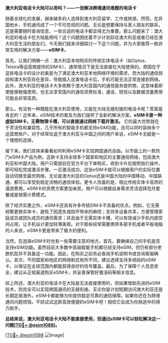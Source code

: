 **澳大利亚电话卡大陆可以用吗？——一张解决跨境通讯难题的电话卡**

随着全球化的发展，越来越多的人选择到澳大利亚留学、工作或旅游。然而，在异国他乡，手机通讯成了一个不可忽视的问题。无论是想要保持与家人朋友的联系，还是需要随时查询信息，一张合适的电话卡都显得尤为重要。那么问题来了：澳大利亚的电话卡在大陆能用吗？这个问题困扰着不少计划前往澳大利亚或者已经在澳大利亚生活的朋友们。今天我们就来详细探讨一下这个问题，并为大家推荐一款非常实用的解决方案——**eSIM卡**。

首先，让我们明确一点：澳大利亚本地购买的传统实体电话卡（如Optus、Telstra等运营商提供的SIM卡），通常情况下是无法直接在大陆使用的。原因在于这些电话卡的设计初衷是为了满足澳大利亚本地网络环境的需求，而大陆的通信频段和澳大利亚存在差异，导致插入这类电话卡后，手机可能无法正常连接到网络。此外，澳大利亚的电话卡大多依赖于澳大利亚国内的通信服务提供商，这意味着即使能够勉强使用，也无法享受国内的通信资费标准，通话、短信以及数据流量费用可能会非常高昂。

那么，有没有一种既能在澳大利亚使用，又能在大陆无缝衔接的电话卡呢？答案是肯定的！近年来，eSIM技术的普及为我们提供了全新的解决方案。**eSIM卡是一种虚拟SIM卡，无需物理卡槽，可以直接通过网络下载并激活。** 它的最大优势就在于灵活性和兼容性，几乎所有的智能手机都支持eSIM功能，且可以同时容纳多个运营商账户。对于经常往返于澳大利亚与中国之间的用户来说，eSIM卡无疑是一个理想的选择。

接下来，我们具体来看看如何利用eSIM卡实现跨国通讯自由。以市面上的一款热门eSIM卡产品为例，这款卡支持全球多个国家和地区的主要通信网络，包括澳大利亚和中国大陆。用户只需提前在官方平台下单购买，收到卡片后按照指引操作，即可轻松完成激活步骤。一旦激活成功，这张eSIM卡就可以根据用户的实际位置自动切换至最优网络，无论是澳大利亚的Optus还是中国大陆的中国移动、中国联通，都可以享受到稳定流畅的通信体验。更令人惊喜的是，相比传统实体卡高昂的漫游费用，eSIM卡的资费方案更加亲民，用户可以根据自身需求灵活选择包月套餐或是按需计费模式。

除了经济实惠之外，eSIM卡还具有许多传统SIM卡不具备的优点。例如，它无需频繁更换实体卡，避免了因遗失或损坏带来的麻烦；支持多设备共享，方便管理家庭成员或团队成员的通讯需求；并且由于无需实体卡槽，可以有效减少手机内部空间占用，让手机设计更加轻薄美观。对于那些经常需要携带多部手机或者平板电脑的人来说，eSIM卡更是带来了极大的便利。

当然，在选择eSIM卡时也有一些需要注意的地方。首先，要确保自己的手机是否支持eSIM功能。虽然目前大多数中高端智能手机都已经支持eSIM，但仍有部分老款机型并不具备这一功能。因此，在购买之前务必查阅手机说明书或咨询客服确认。其次，不同国家和地区的网络制式有所不同，建议选择支持多频段的eSIM卡，以保证在全球范围内都能获得良好的信号覆盖。最后，为了保障个人信息安全，建议从正规渠道购买eSIM卡，并妥善保管好激活码等相关信息。

综上所述，澳大利亚的电话卡在大陆是无法直接使用的，但如果借助先进的eSIM技术，则完全可以实现跨国通讯的无缝衔接。无论你是计划短期访问澳大利亚还是长期定居海外，eSIM卡都能够为你提供稳定可靠的通信保障。如果你还在为跨境通讯问题烦恼，不妨试试这款高效便捷的eSIM卡吧！相信它会成为你旅途中的得力助手。

**总结来说，澳大利亚电话卡大陆不能直接使用，但通过eSIM卡可以轻松解决这一问题[[TG💪+ @esim1088](https://t.me/s/esim1088)]。**

[[TG💪+ @esim1088](https://t.me/s/esim1088) ![Image](https://i.postimg.cc/4NQfJmqS/Snipaste-2025-05-13-00-14-12.png)]